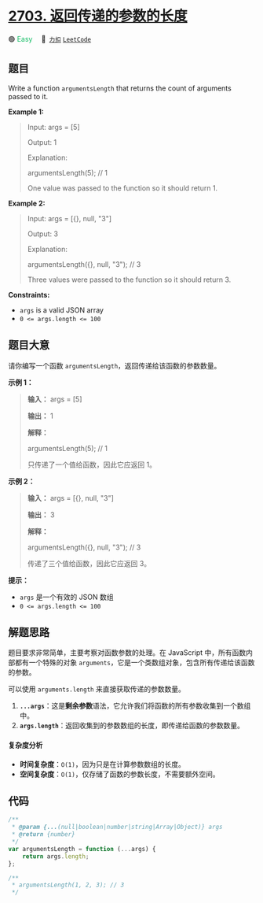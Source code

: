# [2703. 返回传递的参数的长度](https://2xiao.github.io/leetcode-js/problem/2703.html)

🟢 <font color=#15bd66>Easy</font>&emsp; 🔗&ensp;[`力扣`](https://leetcode.cn/problems/return-length-of-arguments-passed) [`LeetCode`](https://leetcode.com/problems/return-length-of-arguments-passed)

## 题目

Write a function `argumentsLength` that returns the count of arguments passed
to it.

**Example 1:**

> Input: args = [5]
>
> Output: 1
>
> Explanation:
>
> argumentsLength(5); // 1
>
> One value was passed to the function so it should return 1.

**Example 2:**

> Input: args = [{}, null, "3"]
>
> Output: 3
>
> Explanation:
>
> argumentsLength({}, null, "3"); // 3
>
> Three values were passed to the function so it should return 3.

**Constraints:**

- `args` is a valid JSON array
- `0 <= args.length <= 100`

## 题目大意

请你编写一个函数 `argumentsLength`，返回传递给该函数的参数数量。

**示例 1：**

> **输入：** args = [5]
>
> **输出：** 1
>
> **解释：**
>
> argumentsLength(5); // 1
>
> 只传递了一个值给函数，因此它应返回 1。

**示例 2：**

> **输入：** args = [{}, null, "3"]
>
> **输出：** 3
>
> **解释：**
>
> argumentsLength({}, null, "3"); // 3
>
> 传递了三个值给函数，因此它应返回 3。

**提示：**

- `args` 是一个有效的 JSON 数组
- `0 <= args.length <= 100`

## 解题思路

题目要求非常简单，主要考察对函数参数的处理。在 JavaScript 中，所有函数内部都有一个特殊的对象 `arguments`，它是一个类数组对象，包含所有传递给该函数的参数。

可以使用 `arguments.length` 来直接获取传递的参数数量。

1. **`...args`**：这是**剩余参数**语法，它允许我们将函数的所有参数收集到一个数组中。
2. **`args.length`**：返回收集到的参数数组的长度，即传递给函数的参数数量。

#### 复杂度分析

- **时间复杂度**：`O(1)`，因为只是在计算参数数组的长度。
- **空间复杂度**：`O(1)`，仅存储了函数的参数长度，不需要额外空间。

## 代码

```javascript
/**
 * @param {...(null|boolean|number|string|Array|Object)} args
 * @return {number}
 */
var argumentsLength = function (...args) {
	return args.length;
};

/**
 * argumentsLength(1, 2, 3); // 3
 */
```
